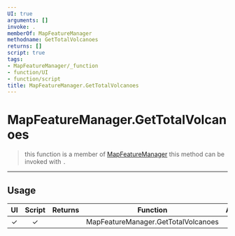 ```yaml
---
UI: true
arguments: []
invoke: .
memberOf: MapFeatureManager
methodname: GetTotalVolcanoes
returns: []
script: true
tags:
- MapFeatureManager/_function
- function/UI
- function/script
title: MapFeatureManager.GetTotalVolcanoes
---
```

# MapFeatureManager.GetTotalVolcanoes
> this function is a member of [MapFeatureManager](civ-6/lua/MapFeatureManager.md)
> this method can be invoked with `.`
-----
## Usage
|  UI | Script | Returns | Function | Arguments |
|:---:|:------:|-------:|:--------:|:---------|
|✓|✓||MapFeatureManager.GetTotalVolcanoes||
